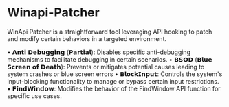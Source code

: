 # Winapi-Patcher

WInApi Patcher is a straightforward tool leveraging API hooking to patch and modify certain behaviors in a targeted environment.



• 𝗔𝗻𝘁𝗶 𝗗𝗲𝗯𝘂𝗴𝗴𝗶𝗻𝗴 (𝗣𝗮𝗿𝘁𝗶𝗮𝗹): Disables specific anti-debugging mechanisms to facilitate debugging in certain scenarios.
• 𝗕𝗦𝗢𝗗 (𝗕𝗹𝘂𝗲 𝗦𝗰𝗿𝗲𝗲𝗻 𝗼𝗳 𝗗𝗲𝗮𝘁𝗵): Prevents or mitigates potential causes leading to system crashes or blue screen errors
• 𝗕𝗹𝗼𝗰𝗸𝗜𝗻𝗽𝘂𝘁: Controls the system's input-blocking functionality to manage or bypass certain input restrictions.
• 𝗙𝗶𝗻𝗱𝗪𝗶𝗻𝗱𝗼𝘄: Modifies the behavior of the FindWindow API function for specific use cases.
